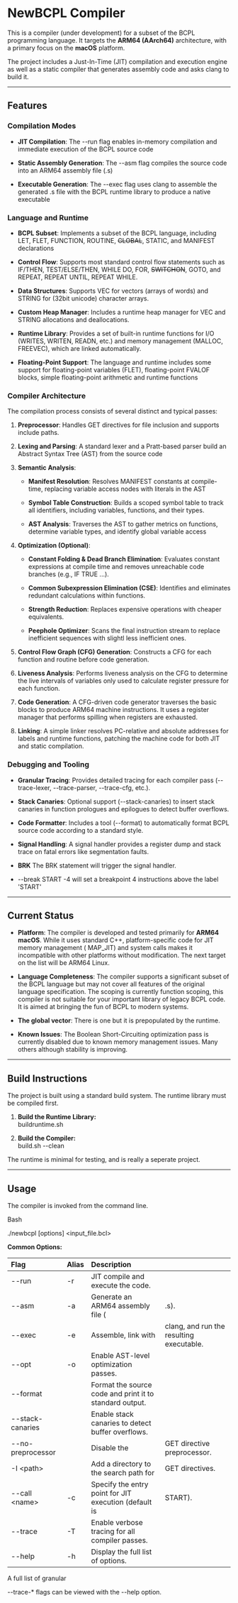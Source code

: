 

# **NewBCPL Compiler**

This is a compiler (under development) for a subset of the BCPL programming language. It targets the **ARM64 (AArch64)** architecture, with a primary focus on the **macOS** platform. 

The project includes a Just-In-Time (JIT) compilation and execution engine as well as a static compiler that generates assembly code and asks clang to build it.

---

## **Features**

### **Compilation Modes**

* **JIT Compilation**: The \--run flag enables in-memory compilation and immediate execution of the BCPL source code

* **Static Assembly Generation**: The \--asm flag compiles the source code into an ARM64 assembly file (.s)

* **Executable Generation**: The \--exec flag uses clang to assemble the generated .s file with the BCPL runtime library to produce a native executable


### **Language and Runtime**

* **BCPL Subset**: Implements a subset of the BCPL language, including LET, FLET, FUNCTION, ROUTINE, ~~GLOBAL~~, STATIC, and MANIFEST declarations

* **Control Flow**: Supports most standard control flow statements such as IF/THEN, TEST/ELSE/THEN, WHILE DO, FOR, ~~SWITCHON~~, GOTO, and REPEAT, REPEAT UNTIL, REPEAT WHILE.

* **Data Structures**: Supports VEC for vectors (arrays of words) and STRING for (32bit unicode) character arrays.

* **Custom Heap Manager**: Includes a runtime heap manager for VEC and STRING allocations and deallocations.

* **Runtime Library**: Provides a set of built-in runtime functions for I/O (WRITES, WRITEN, READN, etc.) and memory management (MALLOC, FREEVEC), which are linked automatically.

* **Floating-Point Support**: The language and runtime includes some support for floating-point variables (FLET), floating-point FVALOF blocks, simple floating-point arithmetic and runtime functions


### **Compiler Architecture**

The compilation process consists of several distinct and typical passes:

1. **Preprocessor**: Handles GET directives for file inclusion and supports include paths.

2. **Lexing and Parsing**: A standard lexer and a Pratt-based parser build an Abstract Syntax Tree (AST) from the source code

3. **Semantic Analysis**:  
   * **Manifest Resolution**: Resolves MANIFEST constants at compile-time, replacing variable access nodes with literals in the AST

   * **Symbol Table Construction**: Builds a scoped symbol table to track all identifiers, including variables, functions, and their types.

   * **AST Analysis**: Traverses the AST to gather metrics on functions, determine variable types, and identify global variable access

4. **Optimization (Optional)**:  
   * **Constant Folding & Dead Branch Elimination**: Evaluates constant expressions at compile time and removes unreachable code branches (e.g., IF TRUE ...).

   * **Common Subexpression Elimination (CSE)**: Identifies and eliminates redundant calculations within functions.

   * **Strength Reduction**: Replaces expensive operations with cheaper equivalents.

   * **Peephole Optimizer**: Scans the final instruction stream to replace inefficient sequences with slightl less inefficient ones.

5. **Control Flow Graph (CFG) Generation**: Constructs a CFG for each function and routine before code generation.

6. **Liveness Analysis**: Performs liveness analysis on the CFG to determine the live intervals of variables only used to calculate register pressure for each function.

7. **Code Generation**: A CFG-driven code generator traverses the basic blocks to produce ARM64 machine instructions. It uses a register manager that performs spilling when registers are exhausted.

8. **Linking**: A simple linker resolves PC-relative and absolute addresses for labels and runtime functions, patching the machine code for both JIT and static compilation.

### **Debugging and Tooling**

* **Granular Tracing**: Provides detailed tracing for each compiler pass (\--trace-lexer, \--trace-parser, \--trace-cfg, etc.).

* **Stack Canaries**: Optional support (\--stack-canaries) to insert stack canaries in function prologues and epilogues to detect buffer overflows.

* **Code Formatter**: Includes a tool (\--format) to automatically format BCPL source code according to a standard style.

* **Signal Handling**: A signal handler provides a register dump and stack trace on fatal errors like segmentation faults.

* **BRK** The BRK statement will trigger the signal handler.

* --break START -4   will set a breakpoint 4 instructions above the label 'START'

---

## **Current Status**

* **Platform**: The compiler is developed and tested primarily for **ARM64 macOS**. While it uses standard C++, platform-specific code for JIT memory management (
  MAP\_JIT) and system calls makes it incompatible with other platforms without modification. The next target on the list will be ARM64 Linux.

* **Language Completeness**: The compiler supports a significant subset of the BCPL language but may not cover all features of the original language specification. The scoping is currently function scoping, this compiler is not suitable for your important library of legacy BCPL code. It is aimed at bringing the fun of BCPL to modern systems. 

* **The global vector**: There is one but it is prepopulated by the runtime.
   
* **Known Issues**: The Boolean Short-Circuiting optimization pass is currently disabled due to known memory management issues. Many others although stability is improving.

---

## **Build Instructions**

The project is built using a standard build system. The runtime library must be compiled first.

1. **Build the Runtime Library:**  
buildruntime.sh

2. **Build the Compiler:**  
build.sh --clean

The runtime is minimal for testing, and is really a seperate project.

---

## **Usage**

The compiler is invoked from the command line.

Bash

./newbcpl \[options\] \<input\_file.bcl\>

**Common Options:**

| Flag | Alias | Description |  |
| :---- | :---- | :---- | :---- |
| \--run | \-r | JIT compile and execute the code.  |  |
| \--asm | \-a | Generate an ARM64 assembly file ( | .s).  |
| \--exec | \-e | Assemble, link with | clang, and run the resulting executable.  |
| \--opt | \-o | Enable AST-level optimization passes.  |  |
| \--format |  | Format the source code and print it to standard output.  |  |
| \--stack-canaries |  | Enable stack canaries to detect buffer overflows.  |  |
| \--no-preprocessor |  | Disable the | GET directive preprocessor.  |
| \-I \<path\> |  | Add a directory to the search path for | GET directives.  |
| \--call \<name\> | \-c | Specify the entry point for JIT execution (default is | START).  |
| \--trace | \-T | Enable verbose tracing for all compiler passes.  |  |
| \--help | \-h | Display the full list of options.  |  |

A full list of granular

\--trace-\* flags can be viewed with the \--help option.

